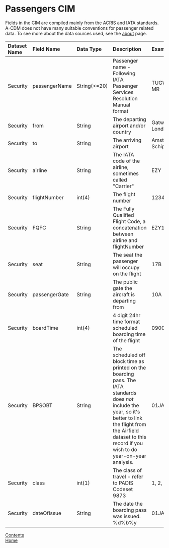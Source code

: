 # Passengers CIM

Fields in the CIM are compiled mainly from the ACRIS and IATA standards. A-CDM does not have many suitable conventions for passenger related data. To see more about the data sources used, see the [about](./About.md) page.

| Dataset Name  | Field Name  | Data Type | Description | Examples |
|:--------------|:------------|:----------|:------------|:---------|
| Security      | passengerName | String(<=20)  | Passenger name - Following IATA Passenger Services Resolution Manual format | TUGWELL/KL MR |
| Security | from | String | The departing airport and/or country | Gatwick, London |
| Security | to | String | The arriving airport | Amsterdam, Schiphol |
| Security | airline | String | The IATA code of the airline, sometimes called "Carrier" | EZY |
| Security | flightNumber | int(4) | The flight number | 1234 |
| Security | FQFC | String | The Fully Qualified Flight Code, a concatenation between airline and flightNumber | EZY1234 |
| Security | seat | String | The seat the passenger will occupy on the flight | 17B |
| Security | passengerGate | String | The public gate the aircraft is departing from | 10A |
| Security | boardTime | int(4) | 4 digit 24hr time format scheduled boarding time of the flight | 0900 |
| Security | BPSOBT | String | The scheduled off block time as printed on the boarding pass. The IATA standards does *not* include the year, so it's better to link the flight from the Airfield dataset to this record if you wish to do year-on-year analysis. | 01JAN0900 |
| Security | class | int(1) | The class of travel - refer to PADIS Codeset 9873 | 1, 2, 3 |
| Security | dateOfIssue | String | The date the boarding pass was issued. %d%b%y | 01JAN21 |




[Contents](./contents.md)<br />
[Home](./)
